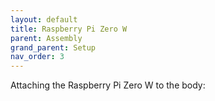 ```yaml
---
layout: default
title: Raspberry Pi Zero W
parent: Assembly
grand_parent: Setup
nav_order: 3
---
```


Attaching the Raspberry Pi Zero W to the body: